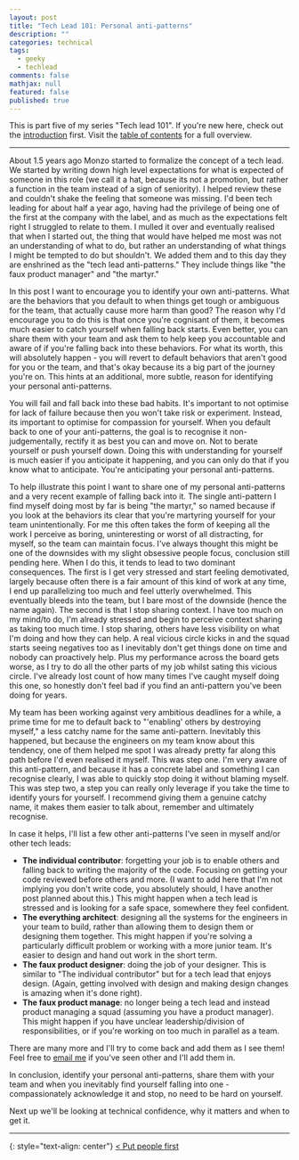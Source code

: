 ```yaml
---
layout: post
title: "Tech Lead 101: Personal anti-patterns"
description: ""
categories: technical
tags:
  - geeky
  - techlead
comments: false
mathjax: null
featured: false
published: true
---
```


This is part five of my series "Tech lead 101". If you're new here, check out the [introduction]({{site.url}}/technical/tech-lead-101-intro) first. Visit the [table of contents]({{site.url}}/technical/tech-lead-101) for a full overview.

----

About 1.5 years ago Monzo started to formalize the concept of a tech lead. We started by writing down high level expectations for what is expected of someone in this role (we call it a hat, because its not a promotion, but rather a function in the team instead of a sign of seniority). I helped review these and couldn't shake the feeling that someone was missing. I'd been tech leading for about half a year ago, having had the privilege of being one of the first at the company with the label, and as much as the expectations felt right I struggled to relate to them. I mulled it over and eventually realised that when I started out, the thing that would have helped me most was not an understanding of what to do, but rather an understanding of what things I might be tempted to do but shouldn't. We added them and to this day they are enshrined as the "tech lead anti-patterns." They include things like "the faux product manager" and "the martyr."

In this post I want to encourage you to identify your own anti-patterns. What are the behaviors that you default to when things get tough or ambiguous for the team, that actually cause more harm than good? The reason why I'd encourage you to do this is that once you're cognisant of them, it becomes much easier to catch yourself when falling back starts. Even better, you can share them with your team and ask them to help keep you accountable and aware of if you're falling back into these behaviors. For what its worth, this will absolutely happen - you will revert to default behaviors that aren't good for you or the team, and that's okay because its a big part of the journey you're on. This hints at an additional, more subtle, reason for identifying your personal anti-patterns.

You will fail and fall back into these bad habits. It's important to not optimise for lack of failure because then you won't take risk or experiment. Instead, its important to optimise for compassion for yourself. When you default back to one of your anti-patterns, the goal is to recognise it non-judgementally, rectify it as best you can and move on. Not to berate yourself or push yourself down. Doing this with understanding for yourself is much easier if you anticipate it happening, and you can only do that if you know what to anticipate. You're anticipating your personal anti-patterns.

To help illustrate this point I want to share one of my personal anti-patterns and a very recent example of falling back into it. The single anti-pattern I find myself doing most by far is being "the martyr," so named because if you look at the behaviors its clear that you're martyring yourself for your team unintentionally. For me this often takes the form of keeping all the work I perceive as boring, uninteresting or worst of all distracting, for myself, so the team can maintain focus. I've always thought this might be one of the downsides with my slight obsessive people focus, conclusion still pending here. When I do this, it tends to lead to two dominant consequences. The first is I get very stressed and start feeling demotivated, largely because often there is a fair amount of this kind of work at any time, I end up parallelizing too much and feel utterly overwhelmed. This eventually bleeds into the team, but I bare most of the downside (hence the name again). The second is that I stop sharing context. I have too much on my mind/to do, I'm already stressed and begin to perceive context sharing as taking too much time. I stop sharing, others have less visibility on what I'm doing and how they can help. A real vicious circle kicks in and the squad starts seeing negatives too as I inevitably don't get things done on time and nobody can proactively help. Plus my performance across the board gets worse, as I try to do all the other parts of my job whilst sating this vicious circle. I've already lost count of how many times I've caught myself doing this one, so honestly don't feel bad if you find an anti-pattern you've been doing for years.

My team has been working against very ambitious deadlines for a while, a prime time for me to default back to "'enabling' others by destroying myself," a less catchy name for the same anti-pattern. Inevitably this happened, but because the engineers on my team know about this tendency, one of them helped me spot I was already pretty far along this path before I'd even realised it myself. This was step one. I'm very aware of this anti-pattern, and because it has a concrete label and something I can recognise clearly, I was able to quickly stop doing it without blaming myself. This was step two, a step you can really only leverage if you take the time to identify yours for yourself. I recommend giving them a genuine catchy name, it makes them easier to talk about, remember and ultimately recognise.

In case it helps, I'll list a few other anti-patterns I've seen in myself and/or other tech leads:

- **The individual contributor**: forgetting your job is to enable others and falling back to writing the majority of the code. Focusing on getting your code reviewed before others and more. (I want to add here that I'm not implying you don't write code, you absolutely should, I have another post planned about this.) This might happen when a tech lead is stressed and is looking for a safe space, somewhere they feel confident.
- **The everything architect**: designing all the systems for the engineers in your team to build, rather than allowing them to design them or designing them together. This might happen if you're solving a particularly difficult problem or working with a more junior team. It's easier to design and hand out work in the short term.
- **The faux product designer**: doing the job of your designer. This is similar to "The individual contributor" but for a tech lead that enjoys design. (Again, getting involved with design and making design changes is amazing when it's done right).
- **The faux product manage**: no longer being a tech lead and instead product managing a squad (assuming you have a product manager). This might happen if you have unclear leadership/division of responsibilities, or if you're working on too much in parallel as a team.

There are many more and I'll try to come back and add them as I see them! Feel free to [email me]({{site.url}}/about) if you've seen other and I'll add them in.

In conclusion, identify your personal anti-patterns, share them with your team and when you inevitably find yourself falling into one - compassionately acknowledge it and stop, no need to be hard on yourself.

Next up we'll be looking at technical confidence, why it matters and when to get it.

----

{: style="text-align: center"}
[< Put people first]({{site.url}}/technical/tech-lead-101-put-people-first)
